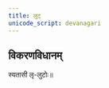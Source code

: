 ```yaml
---
title: लुट्
unicode_script: devanagari
---
```



<div class="js_include" url="../angAni/dhAtuvivekaH.md"  newLevelForH1="1" includeTitle="true"> </div>

<div class="js_include" url="../angAni/vivaxA-kalanam.md"  newLevelForH1="1" includeTitle="true"> </div>

## विकरणविधानम्
स्यतासी लृ-लुटोः॥

<div class="js_include" url="../angAni/iDAgama-nishcayaH.md"  newLevelForH1="1" includeTitle="true"> </div>

<div class="js_include" url="../angAni/ArdhadhAtuka-kAryANi.md"  newLevelForH1="1" includeTitle="true"> </div>

<div class="js_include" url="../angAni/laT-tiN.md"  newLevelForH1="1" includeTitle="true"> </div>

